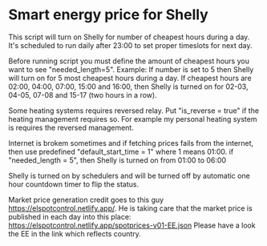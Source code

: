 # Smart energy price for Shelly

This script will turn on Shelly for number of cheapest hours during a day.
It's scheduled to run daily after 23:00 to set proper timeslots for next day.

Before running script you must define the amount of cheapest hours you want to see "needed_length=5".
Example:
If number is set to 5 then Shelly will turn on for 5 most cheapest hours during a day. 
If cheapest hours are 02:00, 04:00, 07:00, 15:00 and 16:00, then Shelly is turned on for 02-03, 04-05, 07-08 and 15-17 (two hours in a row).

Some heating systems requires reversed relay. Put "is_reverse = true" if the heating management requires so.
For example my personal heating system is requires the reversed management.

Internet is brokem sometimes and if fetching prices fails from the internet, then use predefined "default_start_time = 1" where 1 means 01:00. 
if "needed_length = 5", then Shelly is turned on from 01:00 to 06:00

Shelly is turned on by schedulers and will be turned off by automatic one hour countdown timer to flip the status.

Market price generation credit goes to this guy https://elspotcontrol.netlify.app/. 
He is taking care that the market price is published in each day into this place: https://elspotcontrol.netlify.app/spotprices-v01-EE.json
Please have a look the EE in the link which reflects country.

